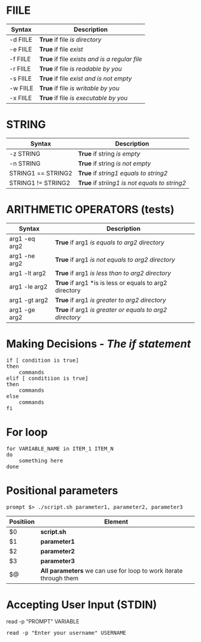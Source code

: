 # FIILE                                                                    

| Syntax | Description |                                            
|--------|-------------|
| -d FIILE | **True** if file *is directory* |
| -e FIILE | **True** if file *exist* |
| -f FIILE | **True** if file *exists and is a regular file* | 
| -r FIILE | **True** if file *is readable by you* |
| -s FIILE | **True** if file *exist and is not empty* |
| -w FIILE | **True** if file *is writable by you* |
| -x FIILE | **True** if file *is executable by you* |

# STRING

| Syntax | Description |
|--------|-------------|
| -z STRING | **True** if string *is empty* |
| -n STRING | **True** if string *is not empty* |
| STRING1 == STRING2 | **True** if *string1 equals to string2* | 
| STRING1 != STRING2 | **True** if *striing1 is not equals to string2* |

# ARITHMETIC OPERATORS (tests)

| Syntax | Description |
|--------|-------------|
| arg1 -eq arg2 | **True** if arg1 *is equals to arg2 directory* |
| arg1 -ne arg2 | **True** if arg1 *is not equals to arg2 directory* |
| arg1 -lt arg2 | **True** if arg1 *is less than to arg2 directory* |
| arg1 -le arg2 | **True** if arg1 *is is less or equals to arg2 directory |
| arg1 -gt arg2 | **True** if arg1 *is greater to arg2 directory* |
| arg1 -ge arg2 | **True** if arg1 *is greater or equals to arg2 directory* |

# Making Decisions - *The if statement*

<pre>
if [ condition is true]
then 
    commands
elif [ conditiion is true]
then
    commands
else
    commands
fi
</pre>

# For loop

<pre>
for VARIABLE_NAME in ITEM_1 ITEM_N
do
    something here
done
</pre>

# Positional parameters

<pre>
prompt $> ./script.sh parameter1, parameter2, parameter3
</pre>

| Positiion | Element |
|--------|-------------|
| $0 | **script.sh** |
| $1 | **parameter1** |
| $2 | **parameter2** |
| $3 | **parameter3** |
| $@ | **All parameters** we can use for loop to work iterate  through them |

# Accepting User Input (STDIN)

read -p "PROMPT" VARIABLE
<pre>read -p "Enter your username" USERNAME</pre>



